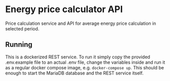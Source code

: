 # Energy price calculator API
Price calculation service and API for average energy price calculation in selected period.

## Running

This is a dockerized REST service. To run it simply copy the provided .env.example file to an actual .env file, change the variables inside and run it
as a regular docker compose image, e.g. `docker-compose up`. This should be enough to start the MariaDB database and the REST service itself.
